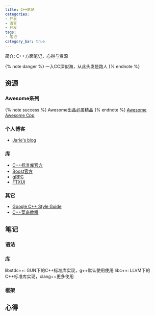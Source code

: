 ```yaml
---
title: C++笔记
categories:
- 开发
- 语言
- 开发
tags:
- 笔记
category_bar: true
---
```

简介: C++方面笔记，心得与资源
<!-- more -->
{% note danger %}
一入CC深似海，从此头发是路人
{% endnote %}
## 资源
### Awesome系列
{% note success %}
Awesome出品必属精品
{% endnote %}
[Awesome](https://github.com/sindresorhus/awesome)
[Awesome Cpp](https://github.com/fffaraz/awesome-cpp)
### 个人博客
* [Jarle's blog](https://lastviking.eu/)
### 库
* [C++标准库官方](https://en.cppreference.com/w/)
* [Boost官方](https://www.boost.org/)
* [gRPC](https://grpc.io/)
* [FTXUI](https://arthursonzogni.github.io/FTXUI/)
### 其它
* [Google C++ Style Guide](https://google.github.io/styleguide/cppguide.html)
* [C++菜鸟教程](https://www.runoob.com/cplusplus/cpp-tutorial.html)
## 笔记
### 语法
### 库
libstdc++: GUN下的C++标准库实现，g++默认使用使用
libc++: LLVM下的C++标准库实现，clang++更多使用
### 框架
## 心得
